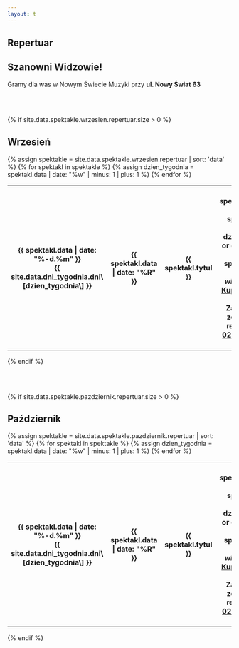 ```yaml
---
layout: t
---
```


<link rel="stylesheet" href="https://unpkg.com/purecss@0.6.2/build/pure-min.css" integrity="sha384-UQiGfs9ICog+LwheBSRCt1o5cbyKIHbwjWscjemyBMT9YCUMZffs6UqUTd0hObXD" crossorigin="anonymous">

## Repertuar

## Szanowni Widzowie!

Gramy dla was w Nowym Świecie Muzyki przy **ul. Nowy Świat 63**

<br />
<br />

{% if site.data.spektakle.wrzesien.repertuar.size > 0 %}

## Wrzesień

<table class="pure-table pure-table-horizontal"> {% assign spektakle = site.data.spektakle.wrzesien.repertuar | sort: 'data' %} {% for spektakl in spektakle %} {% assign dzien_tygodnia = spektakl.data | date: "%w" | minus: 1 | plus: 1 %} <tr> <th>{{ spektakl.data | date: "%-d.%m" }}<br />{{ site.data.dni_tygodnia.dni\[dzien_tygodnia\] }}</th> <th>{{ spektakl.data | date: "%R"  }}</th> <th style="width: 40%;">{{ spektakl.tytul }}</th> <th> {% if spektakl.manual_price == true %} {{ spektakl.link }} {% else %} {% if dzien_tygodnia == 0 or dzien_tygodnia == 6 %} {% if spektakl.link == "-" %} <i>Bilety online wkrótce</i> {% else %} <a onClick="fbq('track', 'OpenBuy');" href="{{ spektakl.link }}">Kup bilet</a> {% endif %} {% else %} Zapraszamy grupy zorganizowane do rezerwacji tel. <a href="tel:501-027-278" onClick="fbq('track', 'CallFromEventList');">501 027 278</a> {% endif %} {% endif %}  
</th> </tr> {% endfor %} </table>

{% endif %}

<br /><br />

{% if site.data.spektakle.pazdziernik.repertuar.size > 0 %}

## Październik

<table class="pure-table pure-table-horizontal"> {% assign spektakle = site.data.spektakle.pazdziernik.repertuar | sort: 'data' %} {% for spektakl in spektakle %} {% assign dzien_tygodnia = spektakl.data | date: "%w" | minus: 1 | plus: 1 %} <tr> <th>{{ spektakl.data | date: "%-d.%m" }}<br />{{ site.data.dni_tygodnia.dni\[dzien_tygodnia\] }}</th> <th>{{ spektakl.data | date: "%R"  }}</th> <th style="width: 40%;">{{ spektakl.tytul }}</th> <th> {% if spektakl.manual_price == true %} {{ spektakl.link }} {% else %} {% if dzien_tygodnia == 0 or dzien_tygodnia == 6 %} {% if spektakl.link == "-" %} <i>Bilety online wkrótce</i> {% else %} <a onClick="fbq('track', 'OpenBuy');" href="{{ spektakl.link }}">Kup bilet</a> {% endif %} {% else %} Zapraszamy grupy zorganizowane do rezerwacji tel. <a href="tel:501-027-278" onClick="fbq('track', 'CallFromEventList');">501 027 278</a> {% endif %} {% endif %}  
</th> </tr> {% endfor %} </table>

{% endif %}

<br /><br />

<style>
.pure-table thead {
background-color: rgba(143, 223, 255, 0.19) !important;
color: #000;
text-align: left;
vertical-align: bottom;
}
</style>

<!-- 	<tr>
<th><strike>10.06.2018 niedziela</strike></th>
<th><strike>12.30</strike></th>
<th><strike>Urodziny Turli-Taja</strike></th>
<th>Spektatkl odwołany</th>
</tr> -->
<!-- 	<tr>
<th>24.06.2018 niedziela</th>
<th>12.30</th>
<th>Calineczka</th>
<th><a href="https://ewejsciowki.pl/embedded/rezerwacja/107628">Kup bilet</a></th>
</tr> -->

<!-- ## Zapraszamy na

## Wielki Bal Karnawałowych Rycerzy i Księżniczek

## już 11.02.2018

### Dzięki Wypożyczalni Kostiumów Maskarada dzieci bęgą mogły przebrać się za swoich ulubionych bohaterów wziąć udział w karnawałowej zabawie prowadzonej przez naszych aktorów

<br />
<br />
<ul class="photos">
<a id="single_image" rel="1000" href='lay/img/bal_big.jpg'><img src="lay/img/bal_small.jpg"/></a>
</ul> -->
